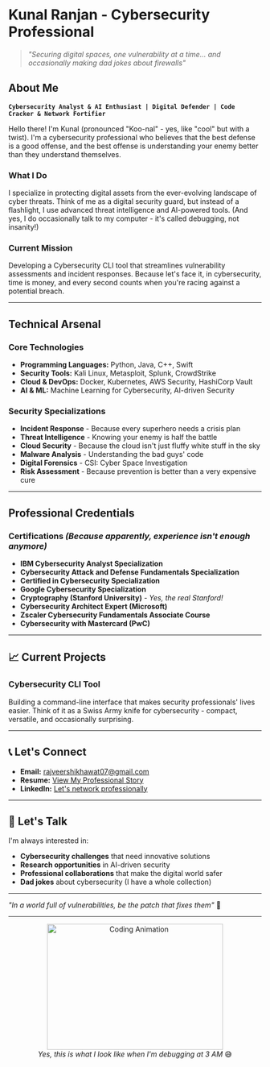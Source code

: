 #  Kunal Ranjan - Cybersecurity Professional

> *"Securing digital spaces, one vulnerability at a time... and occasionally making dad jokes about firewalls"* 

##  **About Me**

**`Cybersecurity Analyst & AI Enthusiast | Digital Defender | Code Cracker & Network Fortifier`**

Hello there! I'm Kunal (pronounced "Koo-nal" - yes, like "cool" but with a twist). I'm a cybersecurity professional who believes that the best defense is a good offense, and the best offense is understanding your enemy better than they understand themselves.

###  **What I Do**
I specialize in protecting digital assets from the ever-evolving landscape of cyber threats. Think of me as a digital security guard, but instead of a flashlight, I use advanced threat intelligence and AI-powered tools. (And yes, I do occasionally talk to my computer - it's called debugging, not insanity!)

###  **Current Mission**
Developing a Cybersecurity CLI tool that streamlines vulnerability assessments and incident responses. Because let's face it, in cybersecurity, time is money, and every second counts when you're racing against a potential breach.

---

##  **Technical Arsenal**

### **Core Technologies**
- **Programming Languages:** Python, Java, C++, Swift
- **Security Tools:** Kali Linux, Metasploit, Splunk, CrowdStrike
- **Cloud & DevOps:** Docker, Kubernetes, AWS Security, HashiCorp Vault
- **AI & ML:** Machine Learning for Cybersecurity, AI-driven Security

### **Security Specializations**
- **Incident Response** - Because every superhero needs a crisis plan
- **Threat Intelligence** - Knowing your enemy is half the battle
- **Cloud Security** - Because the cloud isn't just fluffy white stuff in the sky
- **Malware Analysis** - Understanding the bad guys' code
- **Digital Forensics** - CSI: Cyber Space Investigation
- **Risk Assessment** - Because prevention is better than a very expensive cure

---

##  **Professional Credentials**

### **Certifications** *(Because apparently, experience isn't enough anymore)*
- **IBM Cybersecurity Analyst Specialization**
- **Cybersecurity Attack and Defense Fundamentals Specialization**
- **Certified in Cybersecurity Specialization**
- **Google Cybersecurity Specialization**
- **Cryptography (Stanford University)** - *Yes, the real Stanford!*
- **Cybersecurity Architect Expert (Microsoft)**
- **Zscaler Cybersecurity Fundamentals Associate Course**
- **Cybersecurity with Mastercard (PwC)**

---

## 📈 **Current Projects**

### **Cybersecurity CLI Tool**
Building a command-line interface that makes security professionals' lives easier. Think of it as a Swiss Army knife for cybersecurity - compact, versatile, and occasionally surprising.

---

## 📞 **Let's Connect**

- **Email:** rajveershikhawat07@gmail.com
- **Resume:** [View My Professional Story](https://drive.google.com/file/d/1P1ELlYk4vHN1-UsGXJS3yxBifsgsgjDg/view?usp=drive_link)
- **LinkedIn:** [Let's network professionally](https://linkedin.com/in/yourprofile)

---

## 💬 **Let's Talk**

I'm always interested in:
- **Cybersecurity challenges** that need innovative solutions
- **Research opportunities** in AI-driven security
- **Professional collaborations** that make the digital world safer
- **Dad jokes** about cybersecurity (I have a whole collection)

---

*"In a world full of vulnerabilities, be the patch that fixes them"* 🚀

---

<div align="center">
  <img src="https://github.com/Gapur/Gapur/blob/main/assets/coding.gif?raw=true" width="350" height="250" alt="Coding Animation" />
  <br>
  <em>Yes, this is what I look like when I'm debugging at 3 AM</em> 😅
</div>

